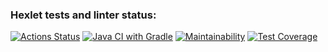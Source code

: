 ### Hexlet tests and linter status:
[![Actions Status](https://github.com/dbulyk/java-project-lvl4/workflows/hexlet-check/badge.svg)](https://github.com/dbulyk/java-project-lvl4/actions)
[![Java CI with Gradle](https://github.com/dbulyk/java-project-lvl4/actions/workflows/gradle.yml/badge.svg)](https://github.com/dbulyk/java-project-lvl4/actions/workflows/gradle.yml)
[![Maintainability](https://api.codeclimate.com/v1/badges/1f687a3e11b4a93543e7/maintainability)](https://codeclimate.com/github/dbulyk/java-project-lvl4/maintainability)
[![Test Coverage](https://api.codeclimate.com/v1/badges/1f687a3e11b4a93543e7/test_coverage)](https://codeclimate.com/github/dbulyk/java-project-lvl4/test_coverage)
